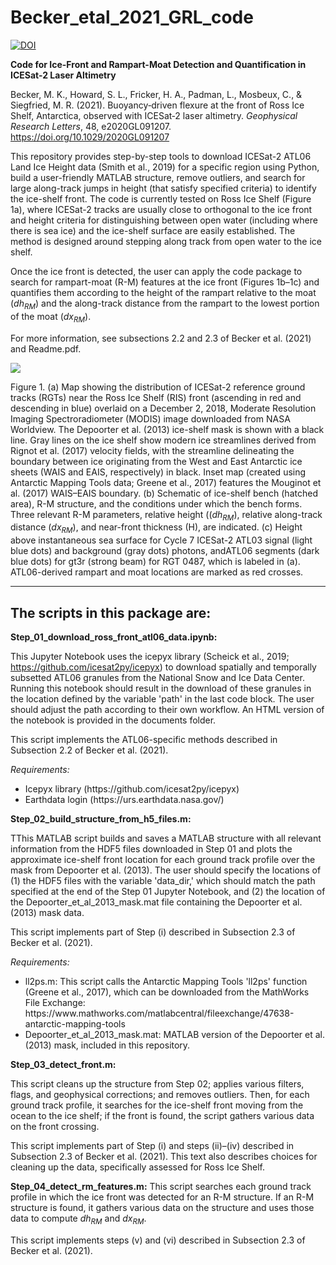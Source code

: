 # Becker_etal_2021_GRL_code

[![DOI](https://zenodo.org/badge/DOI/10.5281/zenodo.4697517.svg)](https://doi.org/10.5281/zenodo.4697517)

<b>Code for Ice-Front and Rampart-Moat Detection and Quantification in ICESat-2 Laser Altimetry</b>

Becker, M. K., Howard, S. L., Fricker, H. A., Padman, L., Mosbeux, C., & Siegfried, M. R. (2021).  Buoyancy‐driven flexure at the front of Ross Ice Shelf, Antarctica, observed with ICESat‐2 laser altimetry.  <i>Geophysical Research Letters</i>, 48, e2020GL091207. https://doi.org/10.1029/2020GL091207


This repository provides step-by-step tools to download ICESat-2 ATL06 Land Ice Height data (Smith et al., 2019) for a specific region using Python, build a user-friendly MATLAB structure, remove outliers, and search for large along-track jumps in height (that satisfy specified criteria) to identify the ice-shelf front. The code is currently tested on Ross Ice Shelf (Figure 1a), where ICESat-2 tracks are usually close to orthogonal to the ice front and height criteria for distinguishing between open water (including where there is sea ice) and the ice-shelf surface are easily established. The method is designed around stepping along track from open water to the ice shelf.

Once the ice front is detected, the user can apply the code package to search for rampart-moat (R-M) features at the ice front (Figures 1b–1c) and quantifies them according to the height of the rampart relative to the moat (<i>dh<sub>RM</sub></i>) and the along-track distance from the rampart to the lowest portion of the moat (<i>dx<sub>RM</sub></i>).    
  
  
For more information, see subsections 2.2 and 2.3 of Becker et al. (2021) and Readme.pdf.


<image src="fig1_readme.jpg">


Figure 1. (a) Map showing the distribution of ICESat-2 reference ground tracks (RGTs) near the Ross Ice Shelf (RIS) front (ascending in red and descending in blue) overlaid on a December 2, 2018, Moderate Resolution Imaging Spectroradiometer (MODIS) image downloaded from NASA Worldview. The Depoorter et al. (2013) ice-shelf mask is shown with a black line. Gray lines on the ice shelf show modern ice streamlines derived from Rignot et al. (2017) velocity fields, with the streamline delineating the boundary between ice originating from the West and East Antarctic ice sheets (WAIS and EAIS, respectively) in black. Inset map (created using Antarctic Mapping Tools data; Greene et al., 2017) features the Mouginot et al. (2017) WAIS–EAIS boundary. (b) Schematic of ice-shelf bench (hatched area), R-M structure, and the conditions under which the bench forms. Three relevant R-M parameters, relative height ((<i>dh<sub>RM</sub></i>), relative along-track distance (<i>dx<sub>RM</sub></i>), and near-front thickness (H), are indicated. (c) Height above instantaneous sea surface for Cycle 7 ICESat-2 ATL03 signal (light blue dots) and background (gray dots) photons, andATL06 segments (dark blue dots) for gt3r (strong beam) for RGT 0487, which is labeled in (a). ATL06-derived rampart and moat locations are marked as red crosses. 


<hr>

<h2>The scripts in this package are:</h2>

<b>Step_01_download_ross_front_atl06_data.ipynb:</b>

This Jupyter Notebook uses the icepyx library (Scheick et al., 2019; https://github.com/icesat2py/icepyx) to download spatially and temporally subsetted ATL06 granules from the National Snow and Ice Data Center. Running this notebook should result in the download of these granules in the location defined by the variable 'path' in the last code block. The user should adjust the path according to their own workflow. An HTML version of the notebook is provided in the documents folder.

This script implements the ATL06-specific methods described in Subsection 2.2 of Becker et al. (2021).

<i>Requirements:</i> 	
<ul>
<li>	Icepyx library	(https://github.com/icesat2py/icepyx)
<li>	Earthdata login 	(https://urs.earthdata.nasa.gov/)
</ul>
<b>Step_02_build_structure_from_h5_files.m:</b>

TThis MATLAB script builds and saves a MATLAB structure with all relevant information from the HDF5 files downloaded in Step 01 and plots the approximate ice-shelf front location for each ground track profile over the mask from Depoorter et al. (2013). The user should specify the locations of (1) the HDF5 files with the variable 'data_dir,' which should match the path specified at the end of the Step 01 Jupyter Notebook, and (2) the location of the Depoorter_et_al_2013_mask.mat file containing the Depoorter et al. (2013) mask data.

This script implements part of Step (i) described in Subsection 2.3 of Becker et al. (2021).

<i>Requirements:</i>  
<ul>
<li>ll2ps.m:   This script calls the Antarctic Mapping Tools 'll2ps' function (Greene et al., 2017), which can be downloaded from the MathWorks File Exchange:  https://www.mathworks.com/matlabcentral/fileexchange/47638-antarctic-mapping-tools
<li>	Depoorter_et_al_2013_mask.mat:  MATLAB version of the Depoorter et al. (2013) mask, included in this repository.
</ul>

<b>Step_03_detect_front.m:</b>

This script cleans up the structure from Step 02; applies various filters, flags, and geophysical corrections; and removes outliers. Then, for each ground track profile, it searches for the ice-shelf front moving from the ocean to the ice shelf; if the front is found, the script gathers various data on the front crossing.

This script implements part of Step (i) and steps (ii)–(iv) described in Subsection 2.3 of Becker et al. (2021). This text also describes choices for cleaning up the data, specifically assessed for Ross Ice Shelf.


<b>Step_04_detect_rm_features.m:</b>
This script searches each ground track profile in which the ice front was detected for an R-M structure. If an R-M structure is found, it gathers various data on the structure and uses those data to compute <i>dh<sub>RM</sub></i> and <i>dx<sub>RM</sub></i>.
  
This script implements steps (v) and (vi) described in Subsection 2.3 of Becker et al. (2021).

